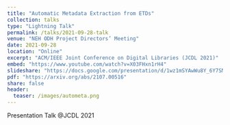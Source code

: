 ```yaml
---
title: "Automatic Metadata Extraction from ETDs"
collection: talks
type: "Lightning Talk"
permalink: /talks/2021-09-28-talk
venue: "NEH ODH Project Directors’ Meeting"
date: 2021-09-28
location: "Online"
excerpt: "ACM/IEEE Joint Conference on Digital Libraries (JCDL 2021)"
embed: "https://www.youtube.com/watch?v=X03FHxn1rH4"
slideshare: "https://docs.google.com/presentation/d/1wz1mSYAwWu8Y_6Y7SMLQ5oSgaWsFLEOasgXFD01nI0A/edit?usp=sharing"
pdf: "https://arxiv.org/abs/2107.00516"
share: false
header:
  teaser: /images/autometa.png
---
```

Presentation Talk @JCDL 2021

